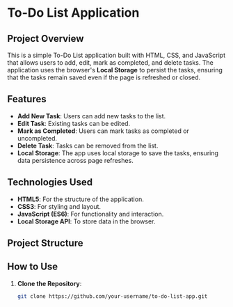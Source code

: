 # To-Do List Application

## Project Overview
This is a simple To-Do List application built with HTML, CSS, and JavaScript that allows users to add, edit, mark as completed, and delete tasks. The application uses the browser's **Local Storage** to persist the tasks, ensuring that the tasks remain saved even if the page is refreshed or closed.

## Features
- **Add New Task**: Users can add new tasks to the list.
- **Edit Task**: Existing tasks can be edited.
- **Mark as Completed**: Users can mark tasks as completed or uncompleted.
- **Delete Task**: Tasks can be removed from the list.
- **Local Storage**: The app uses local storage to save the tasks, ensuring data persistence across page refreshes.

## Technologies Used
- **HTML5**: For the structure of the application.
- **CSS3**: For styling and layout.
- **JavaScript (ES6)**: For functionality and interaction.
- **Local Storage API**: To store data in the browser.

## Project Structure

## How to Use

1. **Clone the Repository**:
   ```bash
   git clone https://github.com/your-username/to-do-list-app.git
